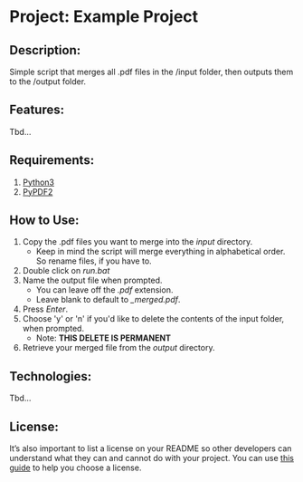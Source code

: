 # Project: Example Project

## Description:

Simple script that merges all .pdf files in the /input folder, then outputs them to the /output folder.

## Features:

Tbd...

## Requirements:

1. [Python3](https://www.python.org/downloads/)
2. [PyPDF2](https://pypdf2.readthedocs.io/en/latest/user/installation.html)

## How to Use:

1. Copy the .pdf files you want to merge into the _input_ directory.
   - Keep in mind the script will merge everything in alphabetical order. So rename files, if you have to.
2. Double click on _run.bat_
3. Name the output file when prompted.
   - You can leave off the _.pdf_ extension.
   - Leave blank to default to _\_merged.pdf_.
4. Press _Enter_.
5. Choose 'y' or 'n' if you'd like to delete the contents of the input folder, when prompted.
   - Note: **THIS DELETE IS PERMANENT**
6. Retrieve your merged file from the _output_ directory.

## Technologies:

Tbd...

## License:

It’s also important to list a license on your README so other developers can understand what they can and cannot do with your project. You can use [this guide](https://choosealicense.com/) to help you choose a license.
